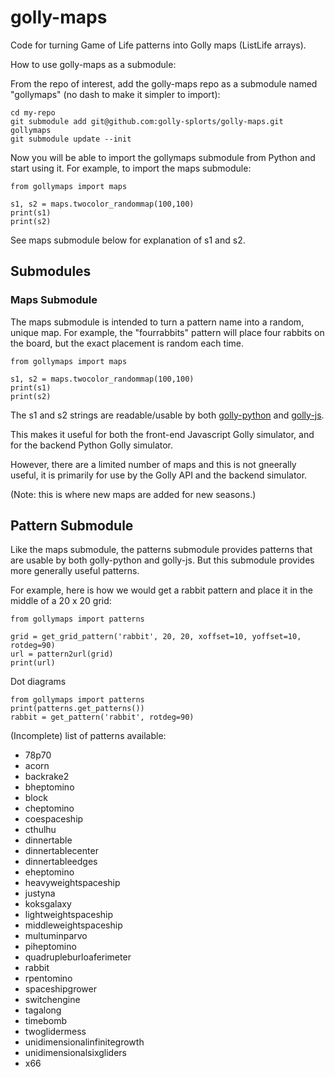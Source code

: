 # golly-maps

Code for turning Game of Life patterns into Golly maps (ListLife arrays).

How to use golly-maps as a submodule:

From the repo of interest, add the golly-maps repo as a submodule named "gollymaps"
(no dash to make it simpler to import):

```
cd my-repo
git submodule add git@github.com:golly-splorts/golly-maps.git gollymaps
git submodule update --init
```

Now you will be able to import the gollymaps submodule from Python and start using it.
For example, to import the maps submodule:

```
from gollymaps import maps

s1, s2 = maps.twocolor_randommap(100,100)
print(s1)
print(s2)
```

See maps submodule below for explanation of s1 and s2.

## Submodules

### Maps Submodule

The maps submodule is intended to turn a pattern name
into a random, unique map. For example, the "fourrabbits"
pattern will place four rabbits on the board, but the
exact placement is random each time.

```
from gollymaps import maps

s1, s2 = maps.twocolor_randommap(100,100)
print(s1)
print(s2)
```

The s1 and s2 strings are readable/usable by both
[golly-python](https://github.com/golly-splorts/golly-python)
and [golly-js](https://github.com/golly-splorts/golly-js).

This makes it useful for both the front-end Javascript Golly
simulator, and for the backend Python Golly simulator.

However, there are a limited number of maps and this is not
gneerally useful, it is primarily for use by the Golly API
and the backend simulator.

(Note: this is where new maps are added for new seasons.)

## Pattern Submodule

Like the maps submodule, the patterns submodule provides patterns
that are usable by both golly-python and golly-js. But this
submodule provides more generally useful patterns.

For example, here is how we would get a rabbit pattern and
place it in the middle of a 20 x 20 grid:

```
from gollymaps import patterns

grid = get_grid_pattern('rabbit', 20, 20, xoffset=10, yoffset=10, rotdeg=90)
url = pattern2url(grid)
print(url)
```

Dot diagrams

```
from gollymaps import patterns
print(patterns.get_patterns())
rabbit = get_pattern('rabbit', rotdeg=90)
```

(Incomplete) list of patterns available:

* 78p70
* acorn
* backrake2
* bheptomino
* block
* cheptomino
* coespaceship
* cthulhu
* dinnertable
* dinnertablecenter
* dinnertableedges
* eheptomino
* heavyweightspaceship
* justyna
* koksgalaxy
* lightweightspaceship
* middleweightspaceship
* multuminparvo
* piheptomino
* quadrupleburloaferimeter
* rabbit
* rpentomino
* spaceshipgrower
* switchengine
* tagalong
* timebomb
* twoglidermess
* unidimensionalinfinitegrowth
* unidimensionalsixgliders
* x66
